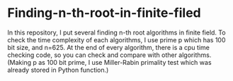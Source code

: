 # Finding-n-th-root-in-finite-filed

In this repository, I put several finding n-th root algorithms in finite field.
To check the time complexity of each algorithms, I use prime p which has 100 bit size, and n=625.
At the end of every algorithm, there is a cpu time checking code, so you can check and compare with other algorithms.
(Making p as 100 bit prime, I use Miller-Rabin primality test which was already stored in Python function.)
